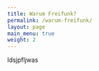 ```yaml
---
title: Warum Freifunk?
permalink: /warum-freifunk/
layout: page
main_menu: true
weight: 2
---
```


ldsjpfljwas
